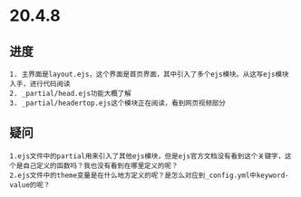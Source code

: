 # 20.4.8

## 进度

    1. 主界面是layout.ejs，这个界面是首页界面，其中引入了多个ejs模块。从这写ejs模块入手，进行代码阅读
    2. _partial/head.ejs功能大概了解
    3. _partial/headertop.ejs这个模块正在阅读，看到网页视频部分

## 疑问

    1.ejs文件中的partial用来引入了其他ejs模块，但是ejs官方文档没有看到这个关键字，这个是自己定义的函数吗？我也没有看到在哪里定义的呢？
    2.ejs文件中的theme变量是在什么地方定义的呢？是怎么对应到_config.yml中keyword-value的呢？
